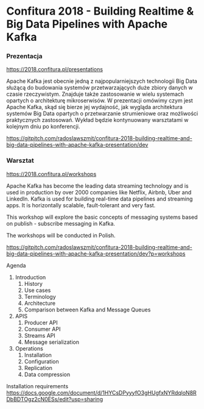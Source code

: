 
# Confitura 2018 - Building Realtime & Big Data Pipelines with Apache Kafka

### Prezentacja

https://2018.confitura.pl/presentations

Apache Kafka jest obecnie jedną z najpopularniejszych technologii Big Data służącą do budowania systemów przetwarzających duże zbiory danych w czasie rzeczywistym. Znajduje także zastosowanie w wielu systemach opartych o architekturę mikroserwisów. W prezentacji omówimy czym jest Apache Kafka, skąd się bierze jej wydajność, jak wygląda architektura systemów Big Data opartych o przetwarzanie strumieniowe oraz możliwości praktycznych zastosowań. Wykład będzie kontynuowany warsztatami w kolejnym dniu po konferencji.

https://gitpitch.com/radoslawszmit/confitura-2018-building-realtime-and-big-data-pipelines-with-apache-kafka-presentation/dev

### Warsztat

https://2018.confitura.pl/workshops

Apache Kafka has become the leading data streaming technology and is used in production by over 2000 companies like Netflix, Airbnb, Uber and LinkedIn. Kafka is used for building real-time data pipelines and streaming apps. It is horizontally scalable, fault-tolerant and very fast.

This workshop will explore the basic concepts of messaging systems based on publish - subscribe messaging in Kafka.

The workshops will be conducted in Polish.

https://gitpitch.com/radoslawszmit/confitura-2018-building-realtime-and-big-data-pipelines-with-apache-kafka-presentation/dev?p=workshops

Agenda
1. Introduction
    1. History
    1. Use cases
    1. Terminology
    1. Architecture
    1. Comparison between Kafka and Message Queues
1. APIS
    1. Producer API
    1. Consumer API
    1. Streams API
    1. Message serialization
1. Operations
    1. Installation
    1. Configuration
    1. Replication
    1. Data compression
    
Installation requirements
https://docs.google.com/document/d/1HYCsDPyyyfO3gHUgfxNYRdqloN8RDbBDTOgz2cN0ESs/edit?usp=sharing